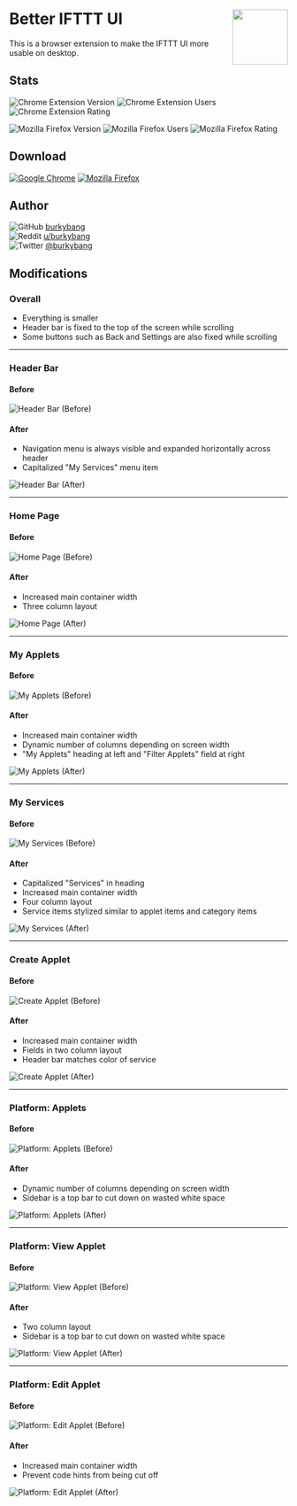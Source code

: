 # Better IFTTT UI <img src="https://raw.githubusercontent.com/burkybang/Better-IFTTT-UI/master/Extension/icon.png" align="right" width="100" height="100"/>

This is a browser extension to make the IFTTT UI more usable on desktop. 

## Stats

![Chrome Extension Version](https://img.shields.io/chrome-web-store/v/diopohabmpmmpdabhghdpjnkhlicfjnp?label=version&logo=google-chrome&logoColor=ffce43)
![Chrome Extension Users](https://img.shields.io/endpoint?url=https%3A%2F%2Fsmithsdownunder.com%2Fget_chrome_extension_users%2F%3Fid%3Dcegndpdokeeegijbkidfcolhomffhibh%26output%3Dshields-io%26number-only%3D1&logoColor=ffce43)
![Chrome Extension Rating](https://img.shields.io/chrome-web-store/stars/diopohabmpmmpdabhghdpjnkhlicfjnp?logo=google-chrome&logoColor=ffce43)

![Mozilla Firefox Version](https://img.shields.io/amo/v/better-ifttt-ui?label=version&logo=firefox-browser)
![Mozilla Firefox Users](https://img.shields.io/amo/users/better-ifttt-ui?logo=firefox-browser&color=orange)
![Mozilla Firefox Rating](https://img.shields.io/amo/stars/better-ifttt-ui?label=rating&logo=firefox-browser)

## Download

[![Google Chrome](https://github.com/burkybang/burkybang/raw/master/Images/chrome-web-store.png "Download for Google Chrome or Microsoft Edge")](https://chrome.google.com/webstore/detail/diopohabmpmmpdabhghdpjnkhlicfjnp)
[![Mozilla Firefox](https://github.com/burkybang/burkybang/raw/master/Images/firefox-add-on.png "Download for Mozilla Firefox")](https://addons.mozilla.org/en-US/firefox/addon/better-ifttt-ui/)

## Author

![GitHub](https://github.com/burkybang/burkybang/raw/master/Images/github16.png "GitHub") [burkybang](https://github.com/burkybang)  
![Reddit](https://github.com/burkybang/burkybang/raw/master/Images/reddit16.png "Reddit") [u/burkybang](https://reddit.com/u/burkybang)  
![Twitter](https://github.com/burkybang/burkybang/raw/master/Images/twitter16.png "Twitter") [@burkybang](https://twitter.com/burkybang)

## Modifications

### Overall
- Everything is smaller
- Header bar is fixed to the top of the screen while scrolling
- Some buttons such as Back and Settings are also fixed while scrolling
___

### Header Bar
#### Before
![Header Bar (Before)](Screenshots/HeaderBar_Before.jpg "Header Bar (Before)")

#### After
- Navigation menu is always visible and expanded horizontally across header
- Capitalized "My Services" menu item

![Header Bar (After)](Screenshots/HeaderBar.jpg "Header Bar (After)")
___

### Home Page
#### Before
![Home Page (Before)](Screenshots/HomePage_Before.jpg "Home Page (Before)")

#### After
- Increased main container width
- Three column layout

![Home Page (After)](Screenshots/HomePage.jpg "Home Page (After)")
___

### My Applets
#### Before
![My Applets (Before)](Screenshots/MyApplets_Before.jpg "My Applets (Before)")

#### After
- Increased main container width
- Dynamic number of columns depending on screen width
- "My Applets" heading at left and "Filter Applets" field at right

![My Applets (After)](Screenshots/MyApplets.jpg "My Applets (After)")
___

### My Services
#### Before
![My Services (Before)](Screenshots/MyServices_Before.jpg "My Services (Before)")

#### After
- Capitalized "Services" in heading
- Increased main container width
- Four column layout
- Service items stylized similar to applet items and category items

![My Services (After)](Screenshots/MyServices.jpg "My Services (After)")
___

### Create Applet
#### Before
![Create Applet (Before)](Screenshots/CreateApplet_Before.jpg "Create Applet (Before)")

#### After
- Increased main container width
- Fields in two column layout
- Header bar matches color of service

![Create Applet (After)](Screenshots/CreateApplet.jpg "Create Applet (After)")
___

### Platform: Applets
#### Before
![Platform: Applets (Before)](Screenshots/PlatformApplets_Before.jpg "Platform: Applets (Before)")

#### After
- Dynamic number of columns depending on screen width
- Sidebar is a top bar to cut down on wasted white space

![Platform: Applets (After)](Screenshots/PlatformApplets.jpg "Platform: Applets (After)")
___

### Platform: View Applet
#### Before
![Platform: View Applet (Before)](Screenshots/PlatformViewApplet_Before.jpg "Platform: View Applet (Before)")

#### After
- Two column layout
- Sidebar is a top bar to cut down on wasted white space

![Platform: View Applet (After)](Screenshots/PlatformViewApplet.jpg "Platform: View Applet (After)")
___

### Platform: Edit Applet
#### Before
![Platform: Edit Applet (Before)](Screenshots/PlatformEditApplet_Before.jpg "Platform: Edit Applet (Before)")

#### After
- Increased main container width
- Prevent code hints from being cut off

![Platform: Edit Applet (After)](Screenshots/PlatformEditApplet.jpg "Platform: Edit Applet (After)")